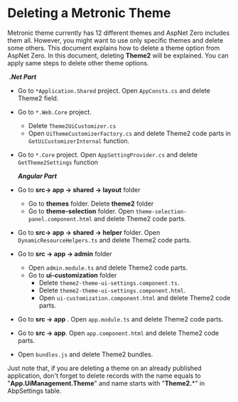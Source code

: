 # Deleting a Metronic Theme

Metronic theme currently has 12 different themes and AspNet Zero includes them all. However, you might want to use only specific themes and delete some others. This document explains how to delete a theme option from AspNet Zero. In this document, deleting **Theme2** will be explained. You can apply same steps to delete other theme options.

​		***.Net Part***

* Go to  `*Application.Shared` project. Open `AppConsts.cs`  and delete Theme2 field. 

* Go to `*.Web.Core` project.
  * Delete `Theme2UiCustomizer.cs`
  * Open `UiThemeCustomizerFactory.cs` and delete Theme2 code parts in `GetUiCustomizerInternal` function.
  
* Go to `*.Core`  project. Open `AppSettingProvider.cs` and delete `GetTheme2Settings` function

  

  ***Angular Part***
  
* Go to **src-> app -> shared -> layout** folder
  * Go to **themes** folder. Delete **theme2** folder	
  * Go to **theme-selection** folder. Open `theme-selection-panel.component.html` and delete Theme2 code parts.
  
* Go to **src-> app -> shared -> helper** folder. Open `DynamicResourceHelpers.ts` and delete Theme2 code parts.

* Go to **src -> app -> admin** folder

  * Open `admin.module.ts`  and delete Theme2 code parts.
  * Go to **ui-customization** folder
    * Delete `theme2-theme-ui-settings.component.ts`.
    * Delete `theme2-theme-ui-settings.component.html`.
    * Open `ui-customization.component.html` and delete Theme2 code parts.

* Go to **src -> app** . Open `app.module.ts` and delete Theme2 code parts.

* Go to **src -> app**. Open `app.component.html` and delete Theme2 code parts.

* Open `bundles.js` and delete Theme2 bundles.



Just note that, if you are deleting a theme on an already published application, don't forget to delete records with the name equals to "**App.UiManagement.Theme**" and name starts with "**Theme2.***" in AbpSettings table. 
